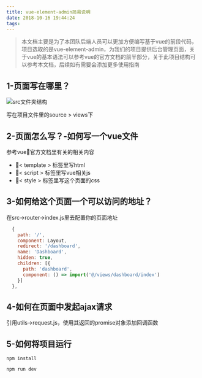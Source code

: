 ```yaml
---
title: vue-element-admin简易说明
date: 2018-10-16 19:44:24
tags:
---
```

> 本文档主要是为了本团队后端人员可以更加方便编写基于vue的前段代码，项目选取的是vue-element-admin，为我们的项目提供后台管理页面，关于vue的基本语法可以参考vue的官方文档的前半部分，关于此项目结构可以参考本文档，后续如有需要会添加更多使用指南
## 1-页面写在哪里？
![src文件夹结构](../img/1.png)


写在项目文件里的source > views下

## 2-页面怎么写？-如何写一个vue文件
参考vue官方文档里有关的相关内容
* < template > 标签里写html
* < script > 标签里写vue相关js
* < style > 标签里写这个页面的css

## 3-如何给这个页面一个可以访问的地址？
在src->router->index.js里去配置你的页面地址
```js
  {
    path: '/',
    component: Layout,
    redirect: '/dashboard',
    name: 'Dashboard',
    hidden: true,
    children: [{
      path: 'dashboard',
      component: () => import('@/views/dashboard/index')
    }]
  },
```
## 4-如何在页面中发起ajax请求
引用utils->request.js，使用其返回的promise对象添加回调函数

## 5-如何将项目运行
`npm install`

`npm run dev`